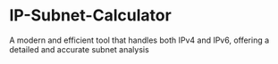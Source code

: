 # IP-Subnet-Calculator
A modern and  efficient tool that handles both IPv4 and IPv6, offering a detailed and accurate subnet analysis
